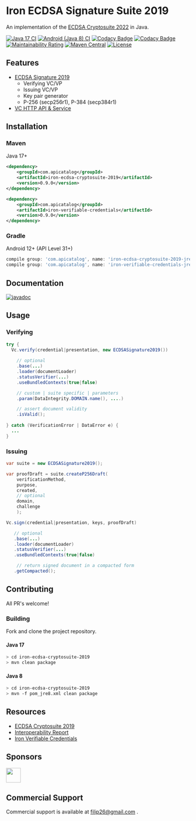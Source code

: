 # Iron ECDSA Signature Suite 2019

An implementation of the [ECDSA Cryptosuite 2022](https://www.w3.org/TR/vc-di-ecdsa/) in Java.

[![Java 17 CI](https://github.com/filip26/iron-ecdsa-cryptosuite-2019/actions/workflows/java17-build.yml/badge.svg)](https://github.com/filip26/iron-ecdsa-cryptosuite-2019/actions/workflows/java17-build.yml)
[![Android (Java 8) CI](https://github.com/filip26/iron-ecdsa-cryptosuite-2019/actions/workflows/java8-build.yml/badge.svg)](https://github.com/filip26/iron-ecdsa-cryptosuite-2019/actions/workflows/java8-build.yml)
[![Codacy Badge](https://app.codacy.com/project/badge/Grade/806688cdb1d248e8b5cc2a67f6c2f0f8)](https://www.codacy.com/gh/filip26/iron-ecdsa-cryptosuite-2019/dashboard?utm_source=github.com&amp;utm_medium=referral&amp;utm_content=filip26/iron-ecdsa-cryptosuite-2019&amp;utm_campaign=Badge_Grade)
[![Codacy Badge](https://app.codacy.com/project/badge/Coverage/806688cdb1d248e8b5cc2a67f6c2f0f8)](https://www.codacy.com/gh/filip26/iron-ecdsa-cryptosuite-2019/dashboard?utm_source=github.com&utm_medium=referral&utm_content=filip26/iron-ecdsa-cryptosuite-2019&utm_campaign=Badge_Coverage)
[![Maintainability Rating](https://sonarcloud.io/api/project_badges/measure?project=filip26_iron-ecdsa-cryptosuite-2019&metric=sqale_rating)](https://sonarcloud.io/dashboard?id=filip26_iron-ecdsa-cryptosuite-2019)
[![Maven Central](https://img.shields.io/maven-central/v/com.apicatalog/iron-ecdsa-cryptosuite-2019.svg?label=Maven%20Central)](https://search.maven.org/search?q=g:%22com.apicatalog%22%20AND%20a:%22iron-ecdsa-cryptosuite-2019%22)
[![License](https://img.shields.io/badge/License-Apache%202.0-blue.svg)](https://opensource.org/licenses/Apache-2.0)

## Features
* [ECDSA Signature 2019](https://www.w3.org/TR/vc-di-ecdsa/)
  * Verifying VC/VP
  * Issuing VC/VP
  * Key pair generator
  * P-256 (secp256r1), P-384 (secp384r1)
* [VC HTTP API & Service](https://github.com/filip26/iron-vc-api)

## Installation

### Maven
Java 17+

```xml
<dependency>
    <groupId>com.apicatalog</groupId>
    <artifactId>iron-ecdsa-cryptosuite-2019</artifactId>
    <version>0.9.0</version>
</dependency>

<dependency>
    <groupId>com.apicatalog</groupId>
    <artifactId>iron-verifiable-credentials</artifactId>
    <version>0.9.0</version>
</dependency>
```

### Gradle

Android 12+ (API Level 31+)

```gradle
compile group: 'com.apicatalog', name: 'iron-ecdsa-cryptosuite-2019-jre8', version: '0.9.0'
compile group: 'com.apicatalog', name: 'iron-verifiable-credentials-jre8', version: '0.9.0'
```

## Documentation

[![javadoc](https://javadoc.io/badge2/com.apicatalog/iron-ecdsa-cryptosuite-2019/javadoc.svg)](https://javadoc.io/doc/com.apicatalog/iron-ecdsa-cryptosuite-2019)

## Usage

### Verifying 

```java
try {
  Vc.verify(credential|presentation, new ECDSASignature2019())
      
    // optional
    .base(...)
    .loader(documentLoader) 
    .statusVerifier(...)
    .useBundledContexts(true|false)

    // custom | suite specific | parameters
    .param(DataIntegrity.DOMAIN.name(), ....)

    // assert document validity
    .isValid();
    
} catch (VerificationError | DataError e) {
  ...
}

```

### Issuing

```java
var suite = new ECDSASignature2019();

var proofDraft = suite.createP256Draft(
    verificationMethod,
    purpose,
    created,
    // optional
    domain,
    challenge
    );

Vc.sign(credential|presentation, keys, proofDraft)

   // optional
   .base(...)
   .loader(documentLoader) 
   .statusVerifier(...)
   .useBundledContexts(true|false)

    // return signed document in a compacted form
   .getCompacted();

```

## Contributing

All PR's welcome!

### Building

Fork and clone the project repository.

#### Java 17
```bash
> cd iron-ecdsa-cryptosuite-2019
> mvn clean package
```

#### Java 8
```bash
> cd iron-ecdsa-cryptosuite-2019
> mvn -f pom_jre8.xml clean package
```

## Resources
* [ECDSA Cryptosuite 2019](https://www.w3.org/TR/vc-di-ecdsa/)
* [Interoperability Report](https://w3c.github.io/vc-di-ecdsa-test-suite/)
* [Iron Verifiable Credentials](https://github.com/filip26/iron-verifiable-credentials)

## Sponsors

<a href="https://github.com/digitalbazaar">
  <img src="https://avatars.githubusercontent.com/u/167436?s=200&v=4" width="40" />
</a> 

## Commercial Support
Commercial support is available at filip26@gmail.com
.
